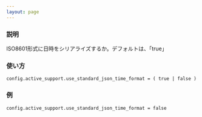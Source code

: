 ```yaml
---
layout: page
---
```

### 説明
ISO8601形式に日時をシリアライズするか。デフォルトは、「true」

### 使い方
    config.active_support.use_standard_json_time_format = ( true | false )

### 例
    config.active_support.use_standard_json_time_format = false